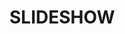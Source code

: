 # SLIDESHOW

<!-- markdown=1 
<style>
* {box-sizing: border-box}
body {font-family: Verdana, sans-serif; margin:0}
.mySlides {display: none}
img {vertical-align: middle;}

<div class="slideshow-container">

<div class="mySlides fade">
  <div class="numbertext">1 / 3</div>
  <img src="/img/LucernePostrain.jpg" style="width:100%">
  <div class="text">Lucerne land after rain</div>
</div>

<div class="mySlides fade">
  <div class="numbertext">2 / 3</div>
  <img src="/img/PerdelandPostrain.jpg" style="width:100%"
  <div class="text">Horse camp after rain</div>
</div>

<div class="mySlides fade">
  <div class="numbertext">3 / 3</div>
  <img src="/img/RichardFlowers.jpg" style="width:100%">
  <div class="text">Richards Land Flowers</div>
</div>

<a class="prev" onclick="plusSlides(-1)">&#10094;</a>
<a class="next" onclick="plusSlides(1)">&#10095;</a>

</div>
<br>

<div style="text-align:center">
  <span class="dot" onclick="currentSlide(1)"></span> 
  <span class="dot" onclick="currentSlide(2)"></span> 
  <span class="dot" onclick="currentSlide(3)"></span> 
</div>

<script>
var slideIndex = 1;
showSlides(slideIndex);

function plusSlides(n) {
  showSlides(slideIndex += n);
}

function currentSlide(n) {
  showSlides(slideIndex = n);
}

function showSlides(n) {
  var i;
  var slides = document.getElementsByClassName("mySlides");
  var dots = document.getElementsByClassName("dot");
  if (n > slides.length) {slideIndex = 1}    
  if (n < 1) {slideIndex = slides.length}
  for (i = 0; i < slides.length; i++) {
      slides[i].style.display = "none";  
  }
  for (i = 0; i < dots.length; i++) {
      dots[i].className = dots[i].className.replace(" active", "");
  }
  slides[slideIndex-1].style.display = "block";  
  dots[slideIndex-1].className += " active";
}
</script>

-->